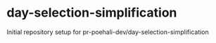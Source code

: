 # day-selection-simplification

Initial repository setup for pr-poehali-dev/day-selection-simplification
